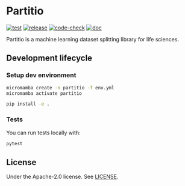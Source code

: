 # Partitio

[![test](https://github.com/datamol-io/partitio/actions/workflows/test.yml/badge.svg)](https://github.com/datamol-io/partitio/actions/workflows/test.yml)
[![release](https://github.com/datamol-io/partitio/actions/workflows/release.yml/badge.svg)](https://github.com/datamol-io/partitio/actions/workflows/release.yml)
[![code-check](https://github.com/datamol-io/partitio/actions/workflows/code-check.yml/badge.svg)](https://github.com/datamol-io/partitio/actions/workflows/code-check.yml)
[![doc](https://github.com/datamol-io/partitio/actions/workflows/doc.yml/badge.svg)](https://github.com/datamol-io/partitio/actions/workflows/doc.yml)

Partitio is a machine learning dataset splitting library for life sciences.

## Development lifecycle

### Setup dev environment

```bash
micromamba create -n partitio -f env.yml
micromamba activate partitio

pip install -e .
```

### Tests

You can run tests locally with:

```bash
pytest
```

## License

Under the Apache-2.0 license. See [LICENSE](LICENSE).
